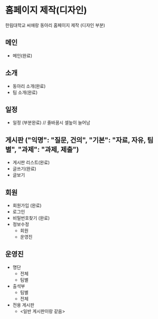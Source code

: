 # 홈페이지 제작(디자인)

한림대학교 씨애랑 동아리 홈페이지 제작 (디자인 부분)

## 메인
- 메인(완료)

## 소개
- 동아리 소개(완료)
- 팀 소개(완료)

## 일정
- 일정 (부분완료) // 줄바꿈시 셀높이 늘어남

## 게시판 ("익명": "질문, 건의", "기본": "자료, 자유, 팀별", "과제": "과제, 제출")
- 게시판 리스트(완료)
- 글쓰기(완료)
- 글보기

## 회원
- 회원가입 (완료)
- 로그인
- 비밀번호찾기 (완료)
- 정보수정
  - 회원
  - 운영진

## 운영진
- 명단
  - 전체
  - 팀별
- 출석부
  - 팀별 
  - 전체 
- 전용 게시판
  - <일반 게시판이랑 같음>
